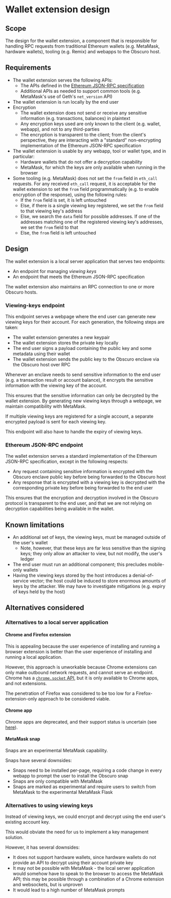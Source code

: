 # Wallet extension design

## Scope

The design for the wallet extension, a component that is responsible for handling RPC requests from traditional 
Ethereum wallets (e.g. MetaMask, hardware wallets), tooling (e.g. Remix) and webapps to the Obscuro host.

## Requirements

* The wallet extension serves the following APIs:
  * The APIs defined in the [Ethereum JSON-RPC specification
    ](https://playground.open-rpc.org/?schemaUrl=https://raw.githubusercontent.com/ethereum/eth1.0-apis/assembled-spec/openrpc.json)
  * Additional APIs as needed to support common tools (e.g. MetaMask's use of Geth's `net_version` API)
* The wallet extension is run locally by the end user
* Encryption
  * The wallet extension does not send or receive any sensitive information (e.g. transactions, balances) in plaintext
  * Any encryption keys used are only known to the client (e.g. wallet, webapp), and not to any third-parties
  * The encryption is transparent to the client; from the client's perspective, they are interacting with a "standard" 
    non-encrypting implementation of the Ethereum JSON-RPC specification
* The wallet extension is usable by any webapp, tool or wallet type, and in particular:
  * Hardware wallets that do not offer a decryption capability
  * MetaMask, for which the keys are only available when running in the browser
* Some tooling (e.g. MetaMask) does not set the `from` field in `eth_call` requests. For any received `eth_call` 
  request, it is acceptable for the wallet extension to set the `from` field programmatically (e.g. to enable 
  encryption of the response), using the following rules:
  * If the `from` field is set, it is left untouched
  * Else, if there is a single viewing key registered, we set the `from` field to that viewing key's address
  * Else, we search the `data` field for possible addresses. If one of the addresses matching one of the registered 
    viewing key's addresses, we set the `from` field to that
  * Else, the `from` field is left untouched

## Design

The wallet extension is a local server application that serves two endpoints:

* An endpoint for managing *viewing keys*
* An endpoint that meets the Ethereum JSON-RPC specification

The wallet extension also maintains an RPC connection to one or more Obscuro hosts.

### Viewing-keys endpoint

This endpoint serves a webpage where the end user can generate new viewing keys for their account. For each generation, 
the following steps are taken:

* The wallet extension generates a new keypair
* The wallet extension stores the private key locally
* The end user signs a payload containing the public key and some metadata using their wallet
* The wallet extension sends the public key to the Obscuro enclave via the Obscuro host over RPC

Whenever an enclave needs to send sensitive information to the end user (e.g. a transaction result or account balance), 
it encrypts the sensitive information with the viewing key of the account.

This ensures that the sensitive information can only be decrypted by the wallet extension. By generating new viewing 
keys through a webpage, we maintain compatibility with MetaMask.

If multiple viewing keys are registered for a single account, a separate encrypted payload is sent for each viewing key.

This endpoint will also have to handle the expiry of viewing keys.

### Ethereum JSON-RPC endpoint

The wallet extension serves a standard implementation of the Ethereum JSON-RPC specification, except in the following 
respects:

* Any request containing sensitive information is encrypted with the Obscuro enclave public key before being forwarded 
  to the Obscuro host
* Any response that is encrypted with a viewing key is decrypted with the corresponding private key before being 
  forwarded to the end user

This ensures that the encryption and decryption involved in the Obscuro protocol is transparent to the end user, and 
that we are not relying on decryption capabilities being available in the wallet.

## Known limitations

* An additional set of keys, the viewing keys, must be managed outside of the user's wallet
  * Note, however, that these keys are far less sensitive than the signing keys; they only allow an attacker to view, 
    but not modify, the user's ledger
* The end user must run an additional component; this precludes mobile-only wallets
* Having the viewing keys stored by the host introduces a denial-of-service vector; the host could be induced to store 
  enormous amounts of keys by the attacker. We may have to investigate mitigations (e.g. expiry of keys held by the 
  host)

## Alternatives considered

### Alternatives to a local server application

#### Chrome and Firefox extension

This is appealing because the user experience of installing and running a browser extension is better than the user 
experience of installing and running a local application.

However, this approach is unworkable because Chrome extensions can only make outbound network requests, and cannot 
serve an endpoint. Chrome has a [`chrome.socket` API](https://developer.chrome.com/docs/extensions/reference/socket/), 
but it is only available to Chrome apps, and not extensions.

The penetration of Firefox was considered to be too low for a Firefox-extension-only approach to be considered viable.

#### Chrome app

Chrome apps are deprecated, and their support status is uncertain (see 
[here](https://blog.chromium.org/2021/10/extending-chrome-app-support-on-chrome.html)).

#### MetaMask snap

Snaps are an experimental MetaMask capability.

Snaps have several downsides:

* Snaps need to be installed per-page, requiring a code change in every webapp to prompt the user to install the Obscuro 
  snap
* Snaps are only compatible with MetaMask
* Snaps are marked as experimental and require users to switch from MetaMask to the experimental MetaMask Flask

### Alternatives to using viewing keys

Instead of viewing keys, we could encrypt and decrypt using the end user's existing account key.

This would obviate the need for us to implement a key management solution.

However, it has several downsides:

* It does not support hardware wallets, since hardware wallets do not provide an API to decrypt using their account 
  private key
* It may not be possible with MetaMask - the local server application would somehow have to speak to the browser to 
  access the MetaMask API; this may be possible through a combination of a Chrome extension and websockets, but is 
  unproven
* It would lead to a high number of MetaMask prompts
